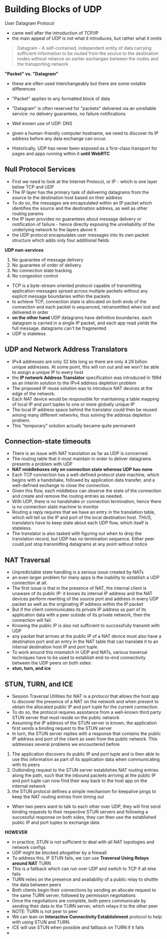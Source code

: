 # Building Blocks of UDP

User Datagram Protocol

* came well after the introduction of TCP/IP
* the main appeal of UDP is not what it introduces, but rather what it omits


> Datagram - A self-contained, independent entity of data carrying sufficient information to be routed from the source to the destination nodes without reliance on earlier exchanges between the nodes and the transporting network

__"Packet" vs. "Datagram"__

* these are often used interchangeably but there are some notable differences
* "Packet" applies to any formatted block of data
* "Datagram" is often reserved for "packets" delivered via an unreliable service: no delivery guarantees, no failure notifications


* Well known use of UDP: DNS
* given a human-friendly computer hostname, we need to discover its IP address before any data exchange can occur.
* Historically, UDP has never been exposed as a first-class transport for pages and apps running within it **until WebRTC**

## Null Protocol Services

* First we need to look at the Internet Protocol, or IP - which is one layer below TCP and UDP
* The IP layer has the primary task of delivering datagrams from the source to the destination host based on their address
* To do so, the messages are encapsulated within an IP packet which identifies the source and the destination address, as well as other routing params
* the IP layer provides no guarantees about message delivery or notification of failure - hence directly exposing the unreliability of the underlying network to the layers above it
* the UDP protocol encapsulates user messages into its own packet structure which adds only four additional fields

__UDP non-services__

1. No guarantee of message delivery
2. No guarantee of order of delivery
3. No connection state tracking
4. No congestion control

* TCP is a byte-stream oriented protocol capable of transmitting application messages spread across multiple packets without any explicit message boundaries within the packets
* to achieve TCP, connection state is allocated on both ends of the connection and each packet is sequenced, retransmitted when lost and delivered in order
* __on the other hand__ UDP datagrams have definitive boundaries. each datagram is carried in a single IP packet, and each app read yields the full message. datagrams can't be fragmented
* UDP is stateless


## UDP and Network Address Translators

* IPv4 addresses are only 32 bits long so there are only 4.29 billion unique addresses. At some point, this will run out and we won't be able to assign a unique IP to every host
* the **IP network Address Translator** specification was introduced in 1994 as an interim solution to the IPv4 address depletion problem
* The proposed IP reuse solution was to introduce NAT devices at the edge of the network.
* Each NAT device would be responsible for maintaining a table mapping of local IP and port tuples to one or more globally unique IP
* The local IP address space behind the translator could then be reused among many different networks, thus solving the address depletion problem.
* This "temporary" solution actually became quite permanent


## Connection-state timeouts

* There is an issue with NAT translation as far as UDP is concerned.
* The routing table that it must maintain in order to deliver datagrams presents a problem with UDP
* __NAT middleboxes rely on connection state whereas UDP has none__
* Each TCP connection has a well-defined protocol state machine, which begins with a handshake, followed by application data transfer, and a well-defined exchange to close the connection.
* Given this flow, each middlebox can observe the state of the connection and create and remove the routing entries as needed.
* With UDP, there is no handshake or connection termination, hence there is no connection state machine to monitor
* Routing a reply requires that we have an entry in the translation table, which will tell us the IP and port of the local destination host. *THUS*, translators have to keep state about each UDP flow, which itself is stateless.
* The translator is also tasked with figuring out when to drop the translation record, but UDP has no termination sequence. Either peer could just stop transmitting datagrams at any point without notice

## NAT Traversal

* Unpredictable state handling is a serious issue created by NATs
* an even larger problem for many apps is the inability to establish a UDP connection at all.
* The first issue is that in the presence of NAT, the internal client is unaware of its public IP: it knows its internal IP address and the NAT devices perform rewriting of the source port and address in every UDP packet as well as the originating IP address within the IP packet
* But if the client communicates its private IP address as part of its application data with a peer outside of its private network, then the connection will fail.
* Knowing the public IP is also not sufficient to successfully transmit with UDP
* any packet that arrives at the public IP of a NAT device must also have a destination port and an entry in the NAT table that can translate it to an internal destination host IP and port tuple.
* To work around this mismatch in UDP and NATs, various traversal techniques have to be used to establish end-to-end connectivity between the UDP peers on both sides:
* __stun, turn, and ice__


## STUN, TURN, and ICE

* Session Traversal Utilities for NAT is a protocol that allows the host app to discover the presence of a NAT on the network and when present to obtain the allocated public IP and port tuple for the current connection.
* To do so, the protocol requires assistance from a well-known third party STUN server that must reside on the public network
* Assuming the IP address of the STUN server is known, the application first sends a binding request to the STUN server
* In turn, the STUN server replies with a response that contains the public IP address and port of the client as seen from the public network. This addresses several problems we encountered before

1. The application discovers its public IP and port tuple and is then able to use this information as part of its application data when communicating with its peers
2. Outbinding request to the STUN server establishes NAT routing entries along the path, such that the inbound packets arriving at the public IP and port tuple can now find their way back to the host app on the internal network
3. the STUN protocol defines a simple mechanism for keepalive pings to keep the NAT routing entries from timing out


* When two peers want to talk to each other over UDP, they will first send binding requests to their respective STUN servers and following a successful response on both sides, they can then use the established public IP and port tuples to exchange data

__HOWEVER__

* in practice, STUN is not sufficient to deal with all NAT topologies and network configs
* UDP might be blocked altogether by a firewall
* To address this, IF STUN fails, we can use __Traversal Using Relays around NAT__ TURN
* This is a fallback which can run over UDP and switch to TCP if all else fails
* TURN relies on the presence and availability of a public relay to shuttle the data between peers
* Both clients begin their connections by sending an allocate request to the same TURN server, followed by permission negotiations
* Once the negotiations are complete, both peers communicate by sending their data to the TURN server, which relays it to the other peer
* NOTE: TURN is not peer to peer
* We can lean on __Interactive Connectivity Establishment__ protocol to help with using STUN and TURN.
* ICE will use STUN when possible and fallback on TURN if it fails
* 
